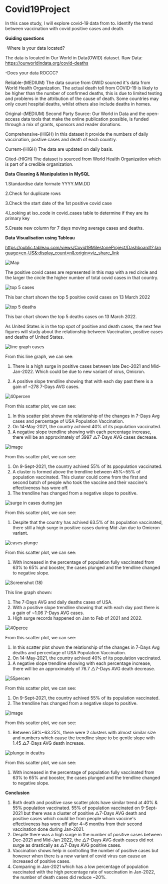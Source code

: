 # Covid19Project
In this case study, I will explore covid-19 data from to. Identify the trend between 
vaccination with covid positive cases and death.

**Guiding questions**

-Where is your data located?

The data is located in Our World in Data(OWID) dataset.
Raw Data: https://ourworldindata.org/covid-deaths

-Does your data ROCCC?

Reliable-(MEDIUM) The data source from OWID sourced it's data from World Health Organization.
          The actual death toll from COVID-19 is likely to be higher than the number of confirmed deaths,
					this is due to limited testing and problems in the attribution of the cause of death. Some countries
					may only count hospital deaths, whilst others also include deaths in homes. 

Original-(MEDIUM) Second Party Source: Our World in Data and the open-access data tools that make the online publication possible, 
is funded through a mix of grants, sponsors and reader donations.

Comprehensive-(HIGH) In this dataset it provide the numbers of daily vaccination, postive cases and death of each country.

Current-(HIGH) The data are updated on daily basis.

Cited-(HIGH) The dataset is sourced from World Health Organization which is part of a credible organization.

**Data Cleaning & Manipulation in MySQL**

1.Standardise date formate YYYY.MM.DD

2.Check for duplicate rows

3.Check the start date of the 1st positive covid case

4.Looking at iso_code in covid_cases table to determine if they are its primary key

5.Create new column for 7 days moving average cases and deaths.

**Data Visualisation using Tableau**

https://public.tableau.com/views/Covid19MilestoneProject/Dashboard1?:language=en-US&:display_count=n&:origin=viz_share_link

![Map](https://user-images.githubusercontent.com/100673174/166651469-55b69895-2a69-4b40-b610-3851dfd0498e.PNG)

The positive covid cases are represented in this map with a red circle and the larger the circle the higher number of total covid cases in that country.

![top 5 cases](https://user-images.githubusercontent.com/100673174/166873964-796931f8-146a-4406-95d1-543b133cb9f3.PNG)

This bar chart shown the top 5 positive covid cases on 13 March 2022

![top 5 deaths](https://user-images.githubusercontent.com/100673174/166874059-1678883a-49e6-405e-bb24-bd04e077f838.PNG)

This bar chart shown the top 5 deaths cases on 13 March 2022.

As United States is in the top spot of positive and death cases, the next few figures will study about the relationship
between Vaccination, positive cases and deaths of United States.


![line graph cases](https://user-images.githubusercontent.com/100673174/166878754-f481f398-c9f1-4f3b-8827-e3df3de99f6a.PNG)

From this line graph, we can see:

1. There is a high surge in positive cases between late Dec-2021 and Mid-Jan-2022. Which could be due to new variant of virus, Omicron.

2. A positive slope trendline showing that with each day past there is a gain of ~278 7-Days AVG cases.

![40percen](https://user-images.githubusercontent.com/100673174/167079188-bfb95181-6c2f-417e-8e11-f98002a73f37.png)

From this scatter plot, we can see:

1. In this scatter plot shown the relationship of the changes in 7-Days Avg cases and percentage of USA Population Vaccination.
2. On 14-May-2021, the country achived 40% of its population vaccinated.
3. A negative slope trendline showing with each percentage increase, there will be an approximately of 3997 △7-Days AVG cases decrease.

![image](https://user-images.githubusercontent.com/100673174/167090264-0c943a97-eaaa-44e6-928f-0e13bfd7faa5.png)

From this scatter plot, we can see:

1. On 9-Sept-2021, the country achived 55% of its ppopulation vaccinated.
2. A cluster is formed above the trendline between 45%~55% of population vaccinated. This cluster could come from the first and second batch of people who took the vaccine and their vaccine's effectiveness has wore off.
3. The trendline has changed from a negative slope to positive.

![surge in cases during jan](https://user-images.githubusercontent.com/100673174/166891252-2cbc5294-f5cc-4160-999b-c7c4039c410c.png)

From this scatter plot, we can see:

1. Despite that the country has achived 63.5% of its population vaccinated, there still a high surge in positive cases during Mid-Jan due to Omicron variant.

![cases plunge](https://user-images.githubusercontent.com/100673174/166892257-83071872-7eac-4c55-92e7-dba9525497fd.png)

From this scatter plot, we can see:

1. With increased in the percentage of population fully vaccinated from 63% to 65% and booster, the cases plunged and the trendline changed to negative slope.

![Screenshot (18)](https://user-images.githubusercontent.com/100673174/167077274-5ffd0648-813d-4416-ada7-1524890b0f44.png)

This line graph shown:

1. The 7-Days AVG and daily deaths cases of USA.
2. With a positive slope trendline showing that with each day past there is a gain of ~1.06 7-Days AVG cases.
3. High surge records happened on Jan to Feb of 2021 and 2022.

![40perce](https://user-images.githubusercontent.com/100673174/167079155-cb4d5f7a-8b8b-4e9f-a746-e153c1d3374c.png)

From this scatter plot, we can see:

1. In this scatter plot shown the relationship of the changes in 7-Days Avg deaths and percentage of USA Population Vaccination.
2. On 14-May-2021, the country achived 40% of its population vaccinated.
3. A negative slope trendline showing with each percentage increase, there will be an approximately of 76.7 △7-Days AVG death decrease.

![55percen](https://user-images.githubusercontent.com/100673174/167079532-1affef6c-2ae1-496e-8a6f-e8a80b60188b.png)

From this scatter plot, we can see:

1. On 9-Sept-2021, the country achived 55% of its population vaccinated.
2. The trendline has changed from a negative slope to positive. 

![image](https://user-images.githubusercontent.com/100673174/167096494-96d63f9b-60c4-42bd-b50f-f7aee9ce1f82.png)

From this scatter plot, we can see:

1. Between 58%~63.25%, there were 2 clusters with almost similar size and numbers which cause the trendline slope to be gentle slope with 1.45 △7-Days AVG death increase.


![plunge in deaths](https://user-images.githubusercontent.com/100673174/167084154-07464ba9-0fa9-4cc1-a302-82318e0c5caa.png)

From this scatter plot, we can see:

1. With increased in the percentage of population fully vaccinated from 63% to 65% and booster, the cases plunged and the trendline changed to negative slope.

**Conclusion**
1. Both death and positive case scatter plots have similar trend at 40% & 55% population vaccinated. 55% of population vaccinated on 9-Sept-2021 but there was a cluster of positive △7-Days AVG death and positive cases which could be from people whom vaccine's effectiveness has wore off after 4~6 months from their second vaccination done during Jan-2021.
2. Despite there was a high surge in the number of positive cases between Dec-2021 and Mid-Jan 2022, the △7-Days AVG death cases did not surge as drastically as △7-Days AVG positive cases. 
3.  Vaccination shows help in controlling the number of positive cases but however when there is a new variant of covid virus can cause an increased of positive cases.
4.  Comparing in Jan-2021 which has a low percentage of population vaccinated with the high percentage rate of vaccination in Jan-2022, the number of death cases did reduce ~20%.
